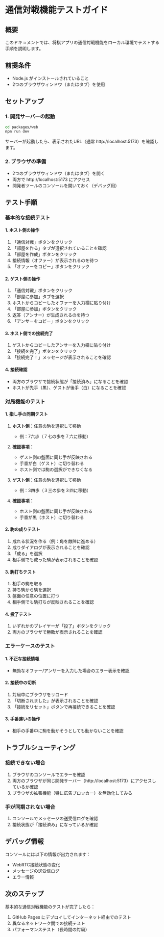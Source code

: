 # 通信対戦機能テストガイド

## 概要
このドキュメントでは、将棋アプリの通信対戦機能をローカル環境でテストする手順を説明します。

## 前提条件
- Node.js がインストールされていること
- 2つのブラウザウィンドウ（またはタブ）を使用

## セットアップ

### 1. 開発サーバーの起動
```bash
cd packages/web
npm run dev
```

サーバーが起動したら、表示されたURL（通常 http://localhost:5173）を確認します。

### 2. ブラウザの準備
- 2つのブラウザウィンドウ（またはタブ）を開く
- 両方で http://localhost:5173 にアクセス
- 開発者ツールのコンソールを開いておく（デバッグ用）

## テスト手順

### 基本的な接続テスト

#### 1. ホスト側の操作
1. 「通信対戦」ボタンをクリック
2. 「部屋を作る」タブが選択されていることを確認
3. 「部屋を作成」ボタンをクリック
4. 接続情報（オファー）が表示されるのを待つ
5. 「オファーをコピー」ボタンをクリック

#### 2. ゲスト側の操作
1. 「通信対戦」ボタンをクリック
2. 「部屋に参加」タブを選択
3. ホストからコピーしたオファーを入力欄に貼り付け
4. 「部屋に参加」ボタンをクリック
5. 返答（アンサー）が生成されるのを待つ
6. 「アンサーをコピー」ボタンをクリック

#### 3. ホスト側での接続完了
1. ゲストからコピーしたアンサーを入力欄に貼り付け
2. 「接続を完了」ボタンをクリック
3. 「接続完了！」メッセージが表示されることを確認

#### 4. 接続確認
- 両方のブラウザで接続状態が「接続済み」になることを確認
- ホストが先手（黒）、ゲストが後手（白）になることを確認

### 対局機能のテスト

#### 1. 指し手の同期テスト
1. **ホスト側**：任意の駒を選択して移動
   - 例：7六歩（７七の歩を７六に移動）
2. **確認事項**：
   - ゲスト側の盤面に同じ手が反映される
   - 手番が白（ゲスト）に切り替わる
   - ホスト側では駒の選択ができなくなる

3. **ゲスト側**：任意の駒を選択して移動
   - 例：3四歩（３三の歩を３四に移動）
4. **確認事項**：
   - ホスト側の盤面に同じ手が反映される
   - 手番が黒（ホスト）に切り替わる

#### 2. 駒の成りテスト
1. 成れる状況を作る（例：角を敵陣に進める）
2. 成りダイアログが表示されることを確認
3. 「成る」を選択
4. 相手側でも成った駒が表示されることを確認

#### 3. 駒打ちテスト
1. 相手の駒を取る
2. 持ち駒から駒を選択
3. 盤面の任意の位置に打つ
4. 相手側でも駒打ちが反映されることを確認

#### 4. 投了テスト
1. いずれかのプレイヤーが「投了」ボタンをクリック
2. 両方のブラウザで勝敗が表示されることを確認

### エラーケースのテスト

#### 1. 不正な接続情報
- 無効なオファー/アンサーを入力した場合のエラー表示を確認

#### 2. 接続中の切断
1. 対局中にブラウザをリロード
2. 「切断されました」が表示されることを確認
3. 「接続をリセット」ボタンで再接続できることを確認

#### 3. 手番違いの操作
- 相手の手番中に駒を動かそうとしても動かないことを確認

## トラブルシューティング

### 接続できない場合
1. ブラウザのコンソールでエラーを確認
2. 両方のブラウザが同じ開発サーバー（http://localhost:5173）にアクセスしているか確認
3. ブラウザの拡張機能（特に広告ブロッカー）を無効化してみる

### 手が同期されない場合
1. コンソールでメッセージの送受信ログを確認
2. 接続状態が「接続済み」になっているか確認

## デバッグ情報
コンソールには以下の情報が出力されます：
- WebRTC接続状態の変化
- メッセージの送受信ログ
- エラー情報

## 次のステップ
基本的な通信対戦機能のテストが完了したら：
1. GitHub Pages にデプロイしてインターネット経由でのテスト
2. 異なるネットワーク間での接続テスト
3. パフォーマンステスト（長時間の対局）